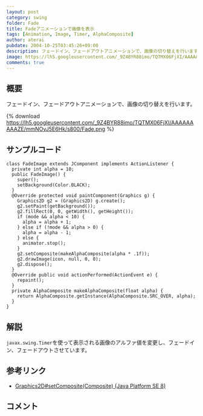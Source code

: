 ```yaml
---
layout: post
category: swing
folder: Fade
title: Fadeアニメーションで画像を表示
tags: [Animation, Image, Timer, AlphaComposite]
author: aterai
pubdate: 2004-10-25T03:45:26+09:00
description: フェードイン、フェードアウトアニメーションで、画像の切り替えを行います。
image: https://lh5.googleusercontent.com/_9Z4BYR88imo/TQTMX06FjXI/AAAAAAAAAZE/mmNOvJ5E6Hk/s800/Fade.png
comments: true
---
```

## 概要
フェードイン、フェードアウトアニメーションで、画像の切り替えを行います。

{% download https://lh5.googleusercontent.com/_9Z4BYR88imo/TQTMX06FjXI/AAAAAAAAAZE/mmNOvJ5E6Hk/s800/Fade.png %}

## サンプルコード
<pre class="prettyprint"><code>class FadeImage extends JComponent implements ActionListener {
  private int alpha = 10;
  public FadeImage() {
    super();
    setBackground(Color.BLACK);
  }
  @Override protected void paintComponent(Graphics g) {
    Graphics2D g2 = (Graphics2D) g.create();
    g2.setPaint(getBackground());
    g2.fillRect(0, 0, getWidth(), getHeight());
    if (mode &amp;&amp; alpha &lt; 10) {
      alpha = alpha + 1;
    } else if (!mode &amp;&amp; alpha &gt; 0) {
      alpha = alpha - 1;
    } else {
      animator.stop();
    }
    g2.setComposite(makeAlphaComposite(alpha * .1f));
    g2.drawImage(icon, null, 0, 0);
    g2.dispose();
  }
  @Override public void actionPerformed(ActionEvent e) {
    repaint();
  }
  private AlphaComposite makeAlphaComposite(float alpha) {
    return AlphaComposite.getInstance(AlphaComposite.SRC_OVER, alpha);
  }
}
</code></pre>

## 解説
`javax.swing.Timer`を使って表示される画像のアルファ値を変更し、フェードイン、フェードアウトさせています。

## 参考リンク
- [Graphics2D#setComposite(Composite) (Java Platform SE 8)](https://docs.oracle.com/javase/jp/8/docs/api/java/awt/Graphics2D.html#setComposite-java.awt.Composite-)

<!-- dummy comment line for breaking list -->

## コメント
